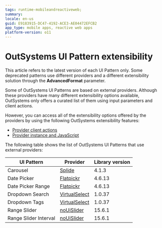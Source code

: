 ```yaml
---
tags: runtime-mobileandreactiveweb;  
summary: 
locale: en-us
guid: E9183915-DC47-4192-ACE3-AE04472EFCB2
app_type: mobile apps, reactive web apps
platform-version: o11
---
```


# OutSystems UI Pattern extensibility

<div class="info" markdown="1">

This article refers to the latest version of each UI Pattern only. Some deprecated patterns use different providers and a different extensibility solution through the **AdvancedFormat** parameter.

</div>

Some of  OutSystems UI Patterns are based on external providers. Although these providers have many different extensibility options available, OutSystems only offers a curated list of them using input parameters and client actions.

However, you can access all of the extensibility options offered by the providers by using the following OutSystems extensibility features: 

* [Provider client actions](ext-provider-client-actions.md)
* [Provider instance and JavaScript](ext-provider-instance-java.md)

The following table shows the list of OutSystems UI Patterns that use external providers:

UI Pattern |  Provider | Library version  
---|---|---
Carousel | [Splide](https://splidejs.com/) | 4.1.3  
Date Picker | [Flatpickr](https://flatpickr.js.org/)| 4.6.13
Date Picker Range | [Flatpickr](https://flatpickr.js.org/)| 4.6.13 
Dropdown Search | [VirtualSelect](https://sa-si-dev.github.io/virtual-select/#/) | 1.0.37
Dropdown Tags | [VirtualSelect](https://sa-si-dev.github.io/virtual-select/#/) | 1.0.37 
Range Slider | [noUiSlider](https://refreshless.com/nouislider/) | 15.6.1  
Range Slider Interval | [noUiSlider](https://refreshless.com/nouislider/)| 15.6.1  
